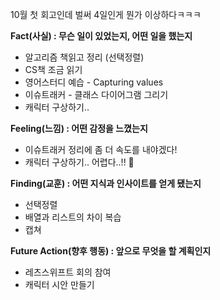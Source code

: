10월 첫 회고인데 벌써 4일인게 뭔가 이상하다ㅋㅋㅋ

**Fact(사실) : 무슨 일이 있었는지, 어떤 일을 했는지**

- 알고리즘 책읽고 정리 (선택정렬)
- CS책 조금 읽기
- 영어스터디 예습 - Capturing values
- 이슈트래커 - 클래스 다이어그램 그리기
- 캐릭터 구상하기..

**Feeling(느낌) : 어떤 감정을 느꼈는지**

- 이슈트래커 정리에 좀 더 속도를 내야겠다!
- 캐릭터 구상하기.. 어렵다..!! 🤔

**Finding(교훈) : 어떤 지식과 인사이트를 얻게 됐는지**

- 선택정렬
- 배열과 리스트의 차이 복습
- 캡쳐

**Future Action(향후 행동) : 앞으로 무엇을 할 계획인지**

- 레츠스위프트 회의 참여
- 캐릭터 시안 만들기

